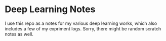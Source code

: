 # Deep Learning Notes
I use this repo as a notes for my various deep learning works, which also includes a few of my expriment logs.  Sorry, there might be random scratch notes as well.

